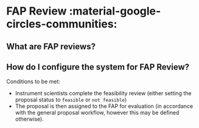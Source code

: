 # FAP Review :material-google-circles-communities: 

## **What are FAP reviews?**

## **How do I configure the system for FAP Review?**

Conditions to be met:
* Instrument scientists complete the feasibility review (either setting the proposal status to `feasible` or `not feasible`) 
* The proposal is then assigned to the FAP for evaluation (in accordance with the general proposal workflow, however this may be defined otherwise).

